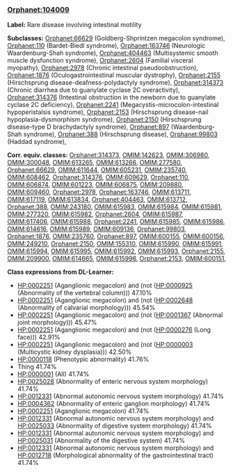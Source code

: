 
### [Orphanet:104009](http://www.orpha.net/ORDO/Orphanet_104009)
**Label:** Rare disease involving intestinal motility

**Subclasses:** [Orphanet:66629](http://www.orpha.net/ORDO/Orphanet_66629) (Goldberg-Shprintzen megacolon syndrome), [Orphanet:110](http://www.orpha.net/ORDO/Orphanet_110) (Bardet-Biedl syndrome), [Orphanet:163746](http://www.orpha.net/ORDO/Orphanet_163746) (Neurologic Waardenburg-Shah syndrome), [Orphanet:404463](http://www.orpha.net/ORDO/Orphanet_404463) (Multisystemic smooth muscle dysfunction syndrome), [Orphanet:2604](http://www.orpha.net/ORDO/Orphanet_2604) (Familial visceral myopathy), [Orphanet:2978](http://www.orpha.net/ORDO/Orphanet_2978) (Chronic intestinal pseudoobstruction), [Orphanet:1876](http://www.orpha.net/ORDO/Orphanet_1876) (Oculogastrointestinal muscular dystrophy), [Orphanet:2155](http://www.orpha.net/ORDO/Orphanet_2155) (Hirschsprung disease-deafness-polydactyly syndrome), [Orphanet:314373](http://www.orpha.net/ORDO/Orphanet_314373) (Chronic diarrhea due to guanylate cyclase 2C overactivity), [Orphanet:314376](http://www.orpha.net/ORDO/Orphanet_314376) (Intestinal obstruction in the newborn due to guanylate cyclase 2C deficiency), [Orphanet:2241](http://www.orpha.net/ORDO/Orphanet_2241) (Megacystis-microcolon-intestinal hypoperistalsis syndrome), [Orphanet:2153](http://www.orpha.net/ORDO/Orphanet_2153) (Hirschsprung disease-nail hypoplasia-dysmorphism syndrome), [Orphanet:2150](http://www.orpha.net/ORDO/Orphanet_2150) (Hirschsprung disease-type D brachydactyly syndrome), [Orphanet:897](http://www.orpha.net/ORDO/Orphanet_897) (Waardenburg-Shah syndrome), [Orphanet:388](http://www.orpha.net/ORDO/Orphanet_388) (Hirschsprung disease), [Orphanet:99803](http://www.orpha.net/ORDO/Orphanet_99803) (Haddad syndrome), 

**Corr. equiv. classes:** [Orphanet:314373](http://www.orpha.net/ORDO/Orphanet_314373), [OMIM:142623](http://purl.obolibrary.org/obo/OMIM_142623), [OMIM:306980](http://purl.obolibrary.org/obo/OMIM_306980), [OMIM:300048](http://purl.obolibrary.org/obo/OMIM_300048), [OMIM:613265](http://purl.obolibrary.org/obo/OMIM_613265), [OMIM:613266](http://purl.obolibrary.org/obo/OMIM_613266), [OMIM:277580](http://purl.obolibrary.org/obo/OMIM_277580), [Orphanet:66629](http://www.orpha.net/ORDO/Orphanet_66629), [OMIM:611644](http://purl.obolibrary.org/obo/OMIM_611644), [OMIM:605231](http://purl.obolibrary.org/obo/OMIM_605231), [OMIM:235740](http://purl.obolibrary.org/obo/OMIM_235740), [OMIM:608462](http://purl.obolibrary.org/obo/OMIM_608462), [Orphanet:314376](http://www.orpha.net/ORDO/Orphanet_314376), [OMIM:609629](http://purl.obolibrary.org/obo/OMIM_609629), [Orphanet:110](http://www.orpha.net/ORDO/Orphanet_110), [OMIM:606874](http://purl.obolibrary.org/obo/OMIM_606874), [OMIM:601223](http://purl.obolibrary.org/obo/OMIM_601223), [OMIM:606875](http://purl.obolibrary.org/obo/OMIM_606875), [OMIM:209880](http://purl.obolibrary.org/obo/OMIM_209880), [OMIM:609460](http://purl.obolibrary.org/obo/OMIM_609460), [Orphanet:2978](http://www.orpha.net/ORDO/Orphanet_2978), [Orphanet:163746](http://www.orpha.net/ORDO/Orphanet_163746), [OMIM:613711](http://purl.obolibrary.org/obo/OMIM_613711), [OMIM:617119](http://purl.obolibrary.org/obo/OMIM_617119), [OMIM:613834](http://purl.obolibrary.org/obo/OMIM_613834), [Orphanet:404463](http://www.orpha.net/ORDO/Orphanet_404463), [OMIM:613712](http://purl.obolibrary.org/obo/OMIM_613712), [Orphanet:388](http://www.orpha.net/ORDO/Orphanet_388), [OMIM:243180](http://purl.obolibrary.org/obo/OMIM_243180), [OMIM:615983](http://purl.obolibrary.org/obo/OMIM_615983), [OMIM:615984](http://purl.obolibrary.org/obo/OMIM_615984), [OMIM:615981](http://purl.obolibrary.org/obo/OMIM_615981), [OMIM:277320](http://purl.obolibrary.org/obo/OMIM_277320), [OMIM:615982](http://purl.obolibrary.org/obo/OMIM_615982), [Orphanet:2604](http://www.orpha.net/ORDO/Orphanet_2604), [OMIM:615987](http://purl.obolibrary.org/obo/OMIM_615987), [OMIM:617406](http://purl.obolibrary.org/obo/OMIM_617406), [OMIM:615988](http://purl.obolibrary.org/obo/OMIM_615988), [Orphanet:2241](http://www.orpha.net/ORDO/Orphanet_2241), [OMIM:615985](http://purl.obolibrary.org/obo/OMIM_615985), [OMIM:615986](http://purl.obolibrary.org/obo/OMIM_615986), [OMIM:614616](http://purl.obolibrary.org/obo/OMIM_614616), [OMIM:615989](http://purl.obolibrary.org/obo/OMIM_615989), [OMIM:609136](http://purl.obolibrary.org/obo/OMIM_609136), [Orphanet:99803](http://www.orpha.net/ORDO/Orphanet_99803), [Orphanet:1876](http://www.orpha.net/ORDO/Orphanet_1876), [OMIM:235760](http://purl.obolibrary.org/obo/OMIM_235760), [Orphanet:897](http://www.orpha.net/ORDO/Orphanet_897), [OMIM:600155](http://purl.obolibrary.org/obo/OMIM_600155), [OMIM:600156](http://purl.obolibrary.org/obo/OMIM_600156), [OMIM:249210](http://purl.obolibrary.org/obo/OMIM_249210), [Orphanet:2150](http://www.orpha.net/ORDO/Orphanet_2150), [OMIM:155310](http://purl.obolibrary.org/obo/OMIM_155310), [OMIM:615990](http://purl.obolibrary.org/obo/OMIM_615990), [OMIM:615991](http://purl.obolibrary.org/obo/OMIM_615991), [OMIM:615994](http://purl.obolibrary.org/obo/OMIM_615994), [OMIM:615995](http://purl.obolibrary.org/obo/OMIM_615995), [OMIM:615992](http://purl.obolibrary.org/obo/OMIM_615992), [OMIM:615993](http://purl.obolibrary.org/obo/OMIM_615993), [Orphanet:2155](http://www.orpha.net/ORDO/Orphanet_2155), [OMIM:209900](http://purl.obolibrary.org/obo/OMIM_209900), [OMIM:614665](http://purl.obolibrary.org/obo/OMIM_614665), [OMIM:615996](http://purl.obolibrary.org/obo/OMIM_615996), [Orphanet:2153](http://www.orpha.net/ORDO/Orphanet_2153), [OMIM:600151](http://purl.obolibrary.org/obo/OMIM_600151), 

**Class expressions from DL-Learner:**

- [HP:0002251](http://purl.obolibrary.org/obo/HP_0002251) (Aganglionic megacolon) and (not ([HP:0000925](http://purl.obolibrary.org/obo/HP_0000925) (Abnormality of the vertebral column))) 47.10%
- [HP:0002251](http://purl.obolibrary.org/obo/HP_0002251) (Aganglionic megacolon) and (not ([HP:0002648](http://purl.obolibrary.org/obo/HP_0002648) (Abnormality of calvarial morphology))) 45.54%
- [HP:0002251](http://purl.obolibrary.org/obo/HP_0002251) (Aganglionic megacolon) and (not ([HP:0001367](http://purl.obolibrary.org/obo/HP_0001367) (Abnormal joint morphology))) 45.47%
- [HP:0002251](http://purl.obolibrary.org/obo/HP_0002251) (Aganglionic megacolon) and (not ([HP:0000276](http://purl.obolibrary.org/obo/HP_0000276) (Long face))) 42.91%
- [HP:0002251](http://purl.obolibrary.org/obo/HP_0002251) (Aganglionic megacolon) and (not ([HP:0000003](http://purl.obolibrary.org/obo/HP_0000003) (Multicystic kidney dysplasia))) 42.50%
- [HP:0000118](http://purl.obolibrary.org/obo/HP_0000118) (Phenotypic abnormality) 41.76%
- Thing 41.74%
- [HP:0000001](http://purl.obolibrary.org/obo/HP_0000001) (All) 41.74%
- [HP:0025028](http://purl.obolibrary.org/obo/HP_0025028) (Abnormality of enteric nervous system morphology) 41.74%
- [HP:0012331](http://purl.obolibrary.org/obo/HP_0012331) (Abnormal autonomic nervous system morphology) 41.74%
- [HP:0004362](http://purl.obolibrary.org/obo/HP_0004362) (Abnormality of enteric ganglion morphology) 41.74%
- [HP:0002251](http://purl.obolibrary.org/obo/HP_0002251) (Aganglionic megacolon) 41.74%
- [HP:0012331](http://purl.obolibrary.org/obo/HP_0012331) (Abnormal autonomic nervous system morphology) and [HP:0025033](http://purl.obolibrary.org/obo/HP_0025033) (Abnormality of digestive system morphology) 41.74%
- [HP:0012331](http://purl.obolibrary.org/obo/HP_0012331) (Abnormal autonomic nervous system morphology) and [HP:0025031](http://purl.obolibrary.org/obo/HP_0025031) (Abnormality of the digestive system) 41.74%
- [HP:0012331](http://purl.obolibrary.org/obo/HP_0012331) (Abnormal autonomic nervous system morphology) and [HP:0012718](http://purl.obolibrary.org/obo/HP_0012718) (Morphological abnormality of the gastrointestinal tract) 41.74%


